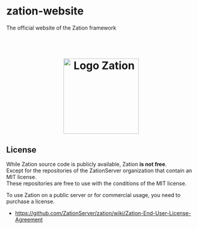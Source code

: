 # zation-website

The official website of the Zation framework

<h1 align="center">
  <!-- Logo -->
  <br/>
  <a href="https://zation.dev">
      <img src="https://zation.dev/img/zationWideLogoDark.svg" alt="Logo Zation" height="200"/>
  </a>
  <br/>
</h1>

## License

While Zation source code is publicly available, Zation **is not free**.  
Except for the repositories of the ZationServer organization that contain an MIT license.   
These repositories are free to use with the conditions of the MIT license.

To use Zation on a public server or for commercial usage, you need to purchase a license.

- https://github.com/ZationServer/zation/wiki/Zation-End-User-License-Agreement

